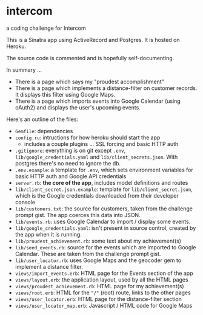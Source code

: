 # intercom
a coding challenge for Intercom

This is a Sinatra app using ActiveRecord and Postgres. It is hosted on Heroku.

The source code is commented and is hopefully self-documenting.

In summary ...
- There is a page which says my "proudest accomplishment"
- There is a page which implements a distance-filter on customer records. It displays this filter using Google Maps.
- There is a page which imports events into Google Calendar (using oAuth2) and displays the user's upcoming events.

Here's an outline of the files:
- `Gemfile`: dependencies
- `config.ru`: intructions for how heroku should start the app
  - includes a couple plugins ... SSL forcing and basic HTTP auth
- `.gitignore`: everything is on git except `.env`, `lib/google_credentials.yaml` and `lib/client_secrets.json`. With postgres there's no need to ignore the db.
- `.env.example`: a template for `.env`, which  sets environment variables for basic HTTP auth and Google API credentials
- `server.rb`: **the core of the app**, includes model definitions and routes
- `lib/client_secret.json.example`: template for `lib/client_secret.json`, which is the Google credentials downloaded from their developer console
- `lib/customers.txt`: the source for customers, taken from the challenge prompt gist. The app coerces this data into JSON.
- `lib/events.rb`: uses Google Calendar to import / display some events.
- `lib/google_credentials.yaml`: isn't present in source control, created by the app when it is running. 
- `lib/proudest_achievement.rb`: some text about my achievement(s)
- `lib/seed_events.rb`: source for the events which are imported to Google Calendar. These are taken from the challenge prompt gist.
- `lib/user_locator.rb`: uses Google Maps and the geocoder gem to implement a distance filter. 
- `views/import_events.erb`: HTML page for the Events section of the app
- `views/layout.erb`: the application layout, used by all the HTML pages
- `views/proudest_achievement.rb`: HTML page for my achievement(s)
- `views/root.erb`: HTML for the `"/"` (root) route, links to the other pages
- `views/user_locator.erb`: HTML page for the distance-filter section
- `views/user_locator_map.erb`: Javascript / HTML code for Google Maps
